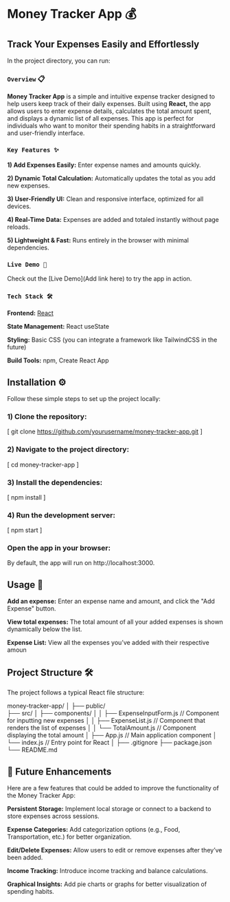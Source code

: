 # Money Tracker App 💰

## Track Your Expenses Easily and Effortlessly

In the project directory, you can run:

### `Overview` 📋

**Money Tracker App** is a simple and intuitive expense tracker designed to help users keep track of their daily expenses. Built using **React,** the app allows users to enter expense details, calculates the total amount spent, and displays a dynamic list of all expenses. This app is perfect for individuals who want to monitor their spending habits in a straightforward and user-friendly interface.


### `Key Features ✨ `

**1) Add Expenses Easily:** Enter expense names and amounts quickly.

**2) Dynamic Total Calculation:** Automatically updates the total as you add new expenses.

**3) User-Friendly UI:** Clean and responsive interface, optimized for all devices.

**4) Real-Time Data:** Expenses are added and totaled instantly without page reloads.

**5) Lightweight & Fast:** Runs entirely in the browser with minimal dependencies.

### `Live Demo 🚀`

Check out the [Live Demo](Add link here) to try the app in action.



### `Tech Stack 🛠️`

**Frontend:** [React](https://reactjs.org/)

**State Management:** React useState

**Styling:** Basic CSS (you can integrate a framework like TailwindCSS in the future)

**Build Tools:** npm, Create React App


## Installation ⚙️
Follow these simple steps to set up the project locally:



### 1) Clone the repository:

 [ git clone https://github.com/yourusername/money-tracker-app.git ]
 
### 2) Navigate to the project directory:

 [ cd money-tracker-app ]
 
### 3) Install the dependencies:

 [ npm install ]

### 4) Run the development server:

[ npm start ]

### Open the app in your browser:
 By default, the app will run on http://localhost:3000.

##  Usage 📄
**Add an expense:** Enter an expense name and amount, and click the "Add Expense" button.

**View total expenses:** The total amount of all your added expenses is shown dynamically below the list.

**Expense List:** View all the expenses you’ve added with their respective amoun

## Project Structure 🛠️ 

The project follows a typical React file structure:

money-tracker-app/
│
├── public/                                                                
├── src/
│   ├── components/
│   │   ├── ExpenseInputForm.js     // Component for inputting new expenses
│   │   ├── ExpenseList.js          // Component that renders the list of expenses
│   │   └── TotalAmount.js          // Component displaying the total amount
│   ├── App.js                      // Main application component
│   └── index.js                    // Entry point for React
│
├── .gitignore
├── package.json
└── README.md

## 📝 Future Enhancements

Here are a few features that could be added to improve the functionality of the Money Tracker App:

**Persistent Storage:** Implement local storage or connect to a backend to store expenses across sessions.

**Expense Categories:** Add categorization options (e.g., Food, Transportation, etc.) for better organization.

**Edit/Delete Expenses:** Allow users to edit or remove expenses after they’ve been added.

**Income Tracking:** Introduce income tracking and balance calculations.

**Graphical Insights:** Add pie charts or graphs for better visualization of spending habits.



